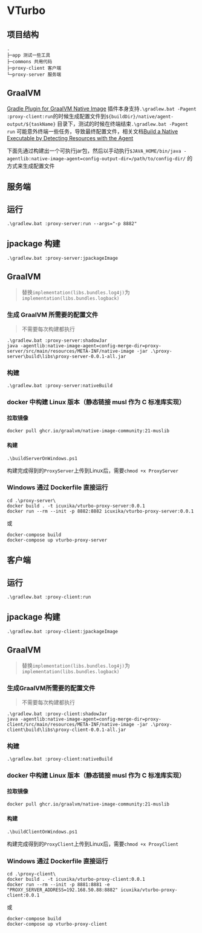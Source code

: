 # VTurbo

## 项目结构

```text
.
├─app 测试一些工具
├─commons 共用代码
├─proxy-client 客户端
└─proxy-server 服务端
```

## GraalVM

[Gradle Plugin for GraalVM Native Image](https://graalvm.github.io/native-build-tools/latest/gradle-plugin.html)
插件本身支持`.\gradlew.bat -Pagent :proxy-client:run`的时候生成配置文件到`${buildDir}/native/agent-output/${taskName}`
目录下，测试的时候在终端结束`.\gradlew.bat -Pagent run`
可能意外终端一些任务，导致最终配置文件，相关文档[Build a Native Executable by Detecting Resources with the Agent](https://graalvm.github.io/native-build-tools/latest/gradle-plugin-quickstart.html#build-a-native-executable-detecting-resources-with-the-agent)

下面先通过构建出一个可执行jar包，然后以手动执行`$JAVA_HOME/bin/java -agentlib:native-image-agent=config-output-dir=/path/to/config-dir/`
的方式来生成配置文件

服务端
----------

## 运行

```shell
.\gradlew.bat :proxy-server:run --args="-p 8882"
```

## jpackage 构建

```shell
.\gradlew.bat :proxy-server:jpackageImage
```

## GraalVM

> 替换`implementation(libs.bundles.log4j)`为`implementation(libs.bundles.logback)`

### 生成 GraalVM 所需要的配置文件

> 不需要每次构建都执行

```shell
.\gradlew.bat :proxy-server:shadowJar
java -agentlib:native-image-agent=config-merge-dir=proxy-server/src/main/resources/META-INF/native-image -jar .\proxy-server\build\libs\proxy-server-0.0.1-all.jar
```

### 构建

```shell
.\gradlew.bat :proxy-server:nativeBuild
```

### docker 中构建 Linux 版本（静态链接 musl 作为 C 标准库实现）

#### 拉取镜像

 ```shell
docker pull ghcr.io/graalvm/native-image-community:21-muslib
```

#### 构建

```shell
.\buildServerOnWindows.ps1
```

构建完成得到的`ProxyServer`上传到Linux后，需要`chmod +x ProxyServer`

### Windows 通过 Dockerfile 直接运行

```shell
cd .\proxy-server\
docker build . -t icuxika/vturbo-proxy-server:0.0.1
docker run --rm --init -p 8882:8882 icuxika/vturbo-proxy-server:0.0.1
```

或

```shell
docker-compose build
docker-compose up vturbo-proxy-server
```

客户端
----------

## 运行

```shell
.\gradlew.bat :proxy-client:run
```

## jpackage 构建

```shell
.\gradlew.bat :proxy-client:jpackageImage
```

## GraalVM

> 替换`implementation(libs.bundles.log4j)`为`implementation(libs.bundles.logback)`

### 生成GraalVM所需要的配置文件

> 不需要每次构建都执行

```shell
.\gradlew.bat :proxy-client:shadowJar
java -agentlib:native-image-agent=config-merge-dir=proxy-client/src/main/resources/META-INF/native-image -jar .\proxy-client\build\libs\proxy-client-0.0.1-all.jar
```

### 构建

```shell
.\gradlew.bat :proxy-client:nativeBuild
```

### docker 中构建 Linux 版本（静态链接 musl 作为 C 标准库实现）

#### 拉取镜像

 ```shell
docker pull ghcr.io/graalvm/native-image-community:21-muslib
```

#### 构建

```shell
.\buildClientOnWindows.ps1
```

构建完成得到的`ProxyClient`上传到Linux后，需要`chmod +x ProxyClient`

### Windows 通过 Dockerfile 直接运行

```shell
cd .\proxy-client\
docker build . -t icuxika/vturbo-proxy-client:0.0.1
docker run --rm --init -p 8881:8881 -e "PROXY_SERVER_ADDRESS=192.168.50.88:8882" icuxika/vturbo-proxy-client:0.0.1
```

或

```shell
docker-compose build
docker-compose up vturbo-proxy-client
```